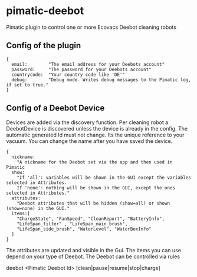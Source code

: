 # pimatic-deebot
Pimatic plugin to control one or more Ecovacs Deebot cleaning robots

## Config of the plugin
```
{
  email:        "The email address for your Deebots account"
  password:     "The password for your Deebots account"
  countrycode:  "Your country code like 'DE'"
  debug:        "Debug mode. Writes debug messages to the Pimatic log, if set to true."
}
```

## Config of a Deebot Device

Devices are added via the discovery function. Per cleaning robot a DeebotDevice is discovered unless the device is already in the config.
The automatic generated Id must not change. Its the unique reference to your vacuum. You can change the name after you have saved the device. 

```
{
  nickname:
    "A nickname for the Deebot set via the app and then used in Pimatic
  show:       
    "If 'all': variables will be shown in the GUI except the variables selected in Attributes.
    If 'none': nothing will be shown in the GUI, except the ones selected in Attributes."
  attributes:
    "Deebot attributes that will be hidden (show=all) or shown (show=none) in the GUI."
  items:[
    "ChargeState", "FanSpeed", "CleanReport", "BatteryInfo",
    "LifeSpan_filter" , "LifeSpan_main_brush",
    "LifeSpan_side_brush", "WaterLevel", "WaterBoxInfo"
  ]
}
```

The attributes are updated and visible in the Gui. The items you can use depend on your type of Deebot.
The Deebot can be controlled via rules

deebot \<Pimatic Deebot Id> [clean|pause|resume|stop|charge]

